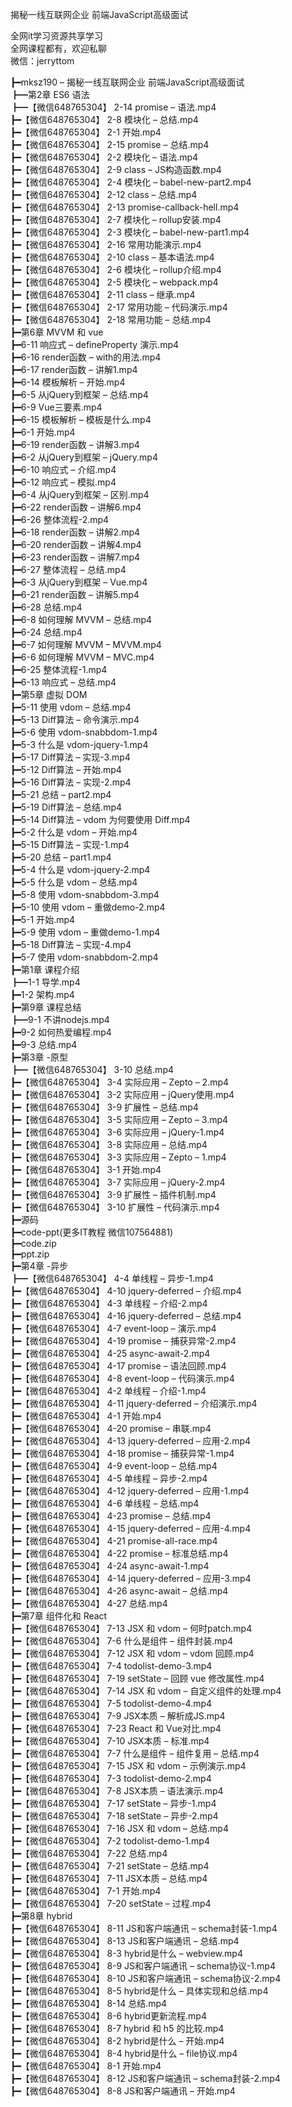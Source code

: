 揭秘一线互联网企业 前端JavaScript高级面试

全网it学习资源共享学习<br>全网课程都有，欢迎私聊<br>微信：jerryttom<br>

┣━mksz190 – 揭秘一线互联网企业 前端JavaScript高级面试<br> ┣━第2章 ES6 语法<br> ┣━【微信648765304】 2-14 promise – 语法.mp4<br> ┣━【微信648765304】 2-8 模块化 – 总结.mp4<br> ┣━【微信648765304】 2-1 开始.mp4<br> ┣━【微信648765304】 2-15 promise – 总结.mp4<br> ┣━【微信648765304】 2-2 模块化 – 语法.mp4<br> ┣━【微信648765304】 2-9 class – JS构造函数.mp4<br> ┣━【微信648765304】 2-4 模块化 – babel-new-part2.mp4<br> ┣━【微信648765304】 2-12 class – 总结.mp4<br> ┣━【微信648765304】 2-13 promise-callback-hell.mp4<br> ┣━【微信648765304】 2-7 模块化 – rollup安装.mp4<br> ┣━【微信648765304】 2-3 模块化 – babel-new-part1.mp4<br> ┣━【微信648765304】 2-16 常用功能演示.mp4<br> ┣━【微信648765304】 2-10 class – 基本语法.mp4<br> ┣━【微信648765304】 2-6 模块化 – rollup介绍.mp4<br> ┣━【微信648765304】 2-5 模块化 – webpack.mp4<br> ┣━【微信648765304】 2-11 class – 继承.mp4<br> ┣━【微信648765304】 2-17 常用功能 – 代码演示.mp4<br> ┣━【微信648765304】 2-18 常用功能 – 总结.mp4<br> ┣━第6章 MVVM 和 vue<br> ┣━6-11 响应式 – defineProperty 演示.mp4<br> ┣━6-16 render函数 – with的用法.mp4<br> ┣━6-17 render函数 – 讲解1.mp4<br> ┣━6-14 模板解析 – 开始.mp4<br> ┣━6-5 从jQuery到框架 – 总结.mp4<br> ┣━6-9 Vue三要素.mp4<br> ┣━6-15 模板解析 – 模板是什么.mp4<br> ┣━6-1 开始.mp4<br> ┣━6-19 render函数 – 讲解3.mp4<br> ┣━6-2 从jQuery到框架 – jQuery.mp4<br> ┣━6-10 响应式 – 介绍.mp4<br> ┣━6-12 响应式 – 模拟.mp4<br> ┣━6-4 从jQuery到框架 – 区别.mp4<br> ┣━6-22 render函数 – 讲解6.mp4<br> ┣━6-26 整体流程-2.mp4<br> ┣━6-18 render函数 – 讲解2.mp4<br> ┣━6-20 render函数 – 讲解4.mp4<br> ┣━6-23 render函数 – 讲解7.mp4<br> ┣━6-27 整体流程 – 总结.mp4<br> ┣━6-3 从jQuery到框架 – Vue.mp4<br> ┣━6-21 render函数 – 讲解5.mp4<br> ┣━6-28 总结.mp4<br> ┣━6-8 如何理解 MVVM – 总结.mp4<br> ┣━6-24 总结.mp4<br> ┣━6-7 如何理解 MVVM – MVVM.mp4<br> ┣━6-6 如何理解 MVVM – MVC.mp4<br> ┣━6-25 整体流程-1.mp4<br> ┣━6-13 响应式 – 总结.mp4<br> ┣━第5章 虚拟 DOM<br> ┣━5-11 使用 vdom – 总结.mp4<br> ┣━5-13 Diff算法 – 命令演示.mp4<br> ┣━5-6 使用 vdom-snabbdom-1.mp4<br> ┣━5-3 什么是 vdom-jquery-1.mp4<br> ┣━5-17 Diff算法 – 实现-3.mp4<br> ┣━5-12 Diff算法 – 开始.mp4<br> ┣━5-16 Diff算法 – 实现-2.mp4<br> ┣━5-21 总结 – part2.mp4<br> ┣━5-19 Diff算法 – 总结.mp4<br> ┣━5-14 Diff算法 – vdom 为何要使用 Diff.mp4<br> ┣━5-2 什么是 vdom – 开始.mp4<br> ┣━5-15 Diff算法 – 实现-1.mp4<br> ┣━5-20 总结 – part1.mp4<br> ┣━5-4 什么是 vdom-jquery-2.mp4<br> ┣━5-5 什么是 vdom – 总结.mp4<br> ┣━5-8 使用 vdom-snabbdom-3.mp4<br> ┣━5-10 使用 vdom – 重做demo-2.mp4<br> ┣━5-1 开始.mp4<br> ┣━5-9 使用 vdom – 重做demo-1.mp4<br> ┣━5-18 Diff算法 – 实现-4.mp4<br> ┣━5-7 使用 vdom-snabbdom-2.mp4<br> ┣━第1章 课程介绍<br> ┣━1-1 导学.mp4<br> ┣━1-2 架构.mp4<br> ┣━第9章 课程总结<br> ┣━9-1 不讲nodejs.mp4<br> ┣━9-2 如何热爱编程.mp4<br> ┣━9-3 总结.mp4<br> ┣━第3章 -原型<br> ┣━【微信648765304】 3-10 总结.mp4<br> ┣━【微信648765304】 3-4 实际应用 – Zepto – 2.mp4<br> ┣━【微信648765304】 3-2 实际应用 – jQuery使用.mp4<br> ┣━【微信648765304】 3-9 扩展性 – 总结.mp4<br> ┣━【微信648765304】 3-5 实际应用 – Zepto – 3.mp4<br> ┣━【微信648765304】 3-6 实际应用 – jQuery-1.mp4<br> ┣━【微信648765304】 3-8 实际应用 – 总结.mp4<br> ┣━【微信648765304】 3-3 实际应用 – Zepto – 1.mp4<br> ┣━【微信648765304】 3-1 开始.mp4<br> ┣━【微信648765304】 3-7 实际应用 – jQuery-2.mp4<br> ┣━【微信648765304】 3-9 扩展性 – 插件机制.mp4<br> ┣━【微信648765304】 3-10 扩展性 – 代码演示.mp4<br> ┣━源码<br> ┣━code-ppt(更多IT教程 微信107564881)<br> ┣━code.zip<br> ┣━ppt.zip<br> ┣━第4章 -异步<br> ┣━【微信648765304】 4-4 单线程 – 异步-1.mp4<br> ┣━【微信648765304】 4-10 jquery-deferred – 介绍.mp4<br> ┣━【微信648765304】 4-3 单线程 – 介绍-2.mp4<br> ┣━【微信648765304】 4-16 jquery-deferred – 总结.mp4<br> ┣━【微信648765304】 4-7 event-loop – 演示.mp4<br> ┣━【微信648765304】 4-19 promise – 捕获异常-2.mp4<br> ┣━【微信648765304】 4-25 async-await-2.mp4<br> ┣━【微信648765304】 4-17 promise – 语法回顾.mp4<br> ┣━【微信648765304】 4-8 event-loop – 代码演示.mp4<br> ┣━【微信648765304】 4-2 单线程 – 介绍-1.mp4<br> ┣━【微信648765304】 4-11 jquery-deferred – 介绍演示.mp4<br> ┣━【微信648765304】 4-1 开始.mp4<br> ┣━【微信648765304】 4-20 promise – 串联.mp4<br> ┣━【微信648765304】 4-13 jquery-deferred – 应用-2.mp4<br> ┣━【微信648765304】 4-18 promise – 捕获异常-1.mp4<br> ┣━【微信648765304】 4-9 event-loop – 总结.mp4<br> ┣━【微信648765304】 4-5 单线程 – 异步-2.mp4<br> ┣━【微信648765304】 4-12 jquery-deferred – 应用-1.mp4<br> ┣━【微信648765304】 4-6 单线程 – 总结.mp4<br> ┣━【微信648765304】 4-23 promise – 总结.mp4<br> ┣━【微信648765304】 4-15 jquery-deferred – 应用-4.mp4<br> ┣━【微信648765304】 4-21 promise-all-race.mp4<br> ┣━【微信648765304】 4-22 promise – 标准总结.mp4<br> ┣━【微信648765304】 4-24 async-await-1.mp4<br> ┣━【微信648765304】 4-14 jquery-deferred – 应用-3.mp4<br> ┣━【微信648765304】 4-26 async-await – 总结.mp4<br> ┣━【微信648765304】 4-27 总结.mp4<br> ┣━第7章 组件化和 React<br> ┣━【微信648765304】 7-13 JSX 和 vdom – 何时patch.mp4<br> ┣━【微信648765304】 7-6 什么是组件 – 组件封装.mp4<br> ┣━【微信648765304】 7-12 JSX 和 vdom – vdom 回顾.mp4<br> ┣━【微信648765304】 7-4 todolist-demo-3.mp4<br> ┣━【微信648765304】 7-19 setState – 回顾 vue 修改属性.mp4<br> ┣━【微信648765304】 7-14 JSX 和 vdom – 自定义组件的处理.mp4<br> ┣━【微信648765304】 7-5 todolist-demo-4.mp4<br> ┣━【微信648765304】 7-9 JSX本质 – 解析成JS.mp4<br> ┣━【微信648765304】 7-23 React 和 Vue对比.mp4<br> ┣━【微信648765304】 7-10 JSX本质 – 标准.mp4<br> ┣━【微信648765304】 7-7 什么是组件 – 组件复用 – 总结.mp4<br> ┣━【微信648765304】 7-15 JSX 和 vdom – 示例演示.mp4<br> ┣━【微信648765304】 7-3 todolist-demo-2.mp4<br> ┣━【微信648765304】 7-8 JSX本质 – 语法演示.mp4<br> ┣━【微信648765304】 7-17 setState – 异步-1.mp4<br> ┣━【微信648765304】 7-18 setState – 异步-2.mp4<br> ┣━【微信648765304】 7-16 JSX 和 vdom – 总结.mp4<br> ┣━【微信648765304】 7-2 todolist-demo-1.mp4<br> ┣━【微信648765304】 7-22 总结.mp4<br> ┣━【微信648765304】 7-21 setState – 总结.mp4<br> ┣━【微信648765304】 7-11 JSX本质 – 总结.mp4<br> ┣━【微信648765304】 7-1 开始.mp4<br> ┣━【微信648765304】 7-20 setState – 过程.mp4<br> ┣━第8章 hybrid<br> ┣━【微信648765304】 8-11 JS和客户端通讯 – schema封装-1.mp4<br> ┣━【微信648765304】 8-13 JS和客户端通讯 – 总结.mp4<br> ┣━【微信648765304】 8-3 hybrid是什么 – webview.mp4<br> ┣━【微信648765304】 8-9 JS和客户端通讯 – schema协议-1.mp4<br> ┣━【微信648765304】 8-10 JS和客户端通讯 – schema协议-2.mp4<br> ┣━【微信648765304】 8-5 hybrid是什么 – 具体实现和总结.mp4<br> ┣━【微信648765304】 8-14 总结.mp4<br> ┣━【微信648765304】 8-6 hybrid更新流程.mp4<br> ┣━【微信648765304】 8-7 hybrid 和 h5 的比较.mp4<br> ┣━【微信648765304】 8-2 hybrid是什么 – 开始.mp4<br> ┣━【微信648765304】 8-4 hybrid是什么 – file协议.mp4<br> ┣━【微信648765304】 8-1 开始.mp4<br> ┣━【微信648765304】 8-12 JS和客户端通讯 – schema封装-2.mp4<br> ┣━【微信648765304】 8-8 JS和客户端通讯 – 开始.mp4